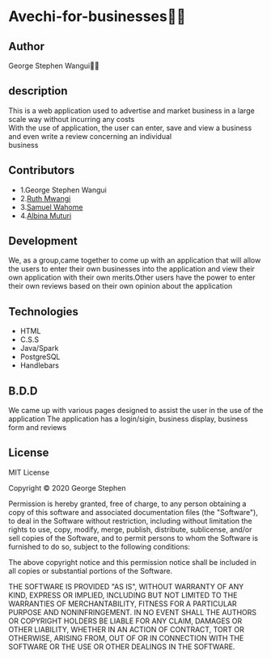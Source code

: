 # Avechi-for-businesses:rocket::rocket:
## Author
George Stephen Wangui:scientist:
## description
This is a web application used to advertise and market business in a large scale way without incurring any costs <br/>
With the use of application, the user can enter, save and view a business and even write a review concerning an individual <br/> business
## Contributors
* 1.George Stephen Wangui
* 2.[Ruth Mwangi](https://github.com/Ruth-Mwangi)
* 3.[Samuel Wahome](https://github.com/Samuel-dot-cloud)
* 4.[Albina Muturi](https://github.com/NyawiraMuturi)
## Development
We, as a group,came together to come up with an application that will allow the users to enter their own businesses into the application and view their own application with their own merits.Other users have the power to enter their own reviews based on their own opinion about the application
## Technologies
* HTML
* C.S.S
* Java/Spark
* PostgreSQL
* Handlebars
## B.D.D
We came up with various pages designed to assist the user in the use of the application 
The application has a login/sigin, business display, business form and reviews
## License
MIT License

Copyright :copyright: 2020 George Stephen

Permission is hereby granted, free of charge, to any person obtaining a copy
of this software and associated documentation files (the "Software"), to deal
in the Software without restriction, including without limitation the rights
to use, copy, modify, merge, publish, distribute, sublicense, and/or sell
copies of the Software, and to permit persons to whom the Software is
furnished to do so, subject to the following conditions:

The above copyright notice and this permission notice shall be included in all
copies or substantial portions of the Software.

THE SOFTWARE IS PROVIDED "AS IS", WITHOUT WARRANTY OF ANY KIND, EXPRESS OR
IMPLIED, INCLUDING BUT NOT LIMITED TO THE WARRANTIES OF MERCHANTABILITY,
FITNESS FOR A PARTICULAR PURPOSE AND NONINFRINGEMENT. IN NO EVENT SHALL THE
AUTHORS OR COPYRIGHT HOLDERS BE LIABLE FOR ANY CLAIM, DAMAGES OR OTHER
LIABILITY, WHETHER IN AN ACTION OF CONTRACT, TORT OR OTHERWISE, ARISING FROM,
OUT OF OR IN CONNECTION WITH THE SOFTWARE OR THE USE OR OTHER DEALINGS IN THE
SOFTWARE.
